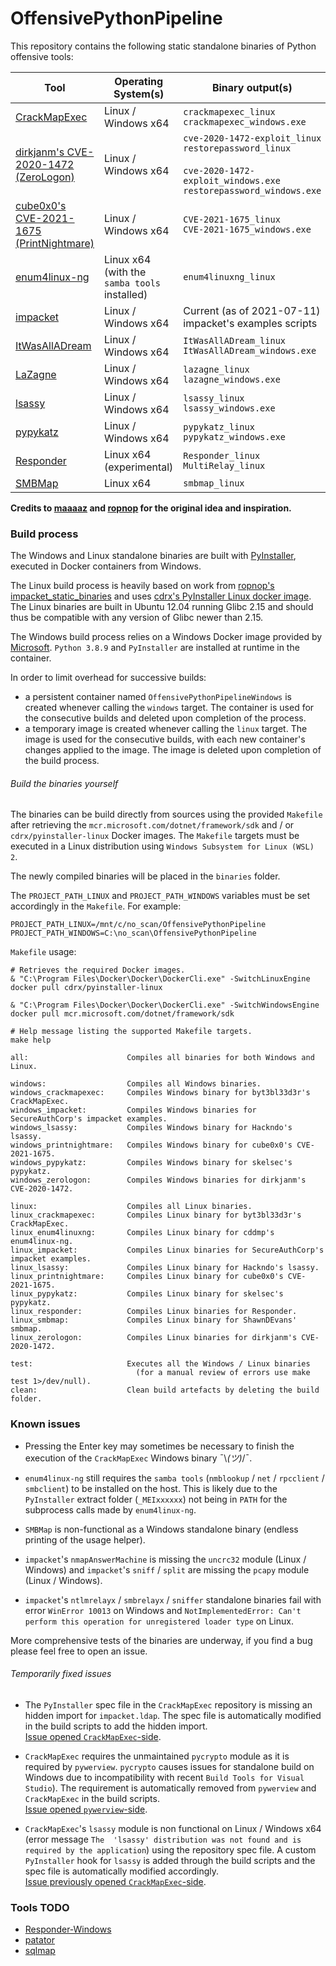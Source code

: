 # OffensivePythonPipeline

This repository contains the following static standalone binaries of Python
offensive tools:

| Tool | Operating System(s) | Binary output(s) |
|------|------------------|---------------|
| [CrackMapExec](https://github.com/byt3bl33d3r/CrackMapExec) | Linux / Windows x64 | `crackmapexec_linux` <br/> `crackmapexec_windows.exe`  |
| [dirkjanm's CVE-2020-1472 (ZeroLogon)](https://github.com/dirkjanm/CVE-2020-1472) | Linux / Windows x64 | `cve-2020-1472-exploit_linux` <br/> `restorepassword_linux` <br/><br/> `cve-2020-1472-exploit_windows.exe` <br/> `restorepassword_windows.exe` |
| [cube0x0's CVE-2021-1675 (PrintNightmare)](https://github.com/cube0x0/CVE-2021-1675) | Linux / Windows x64 | `CVE-2021-1675_linux` <br/> `CVE-2021-1675_windows.exe` |
| [enum4linux-ng](https://github.com/cddmp/enum4linux-ng) | Linux x64 (with the `samba tools` installed) | `enum4linuxng_linux` |
| [impacket](https://github.com/SecureAuthCorp/impacket) | Linux / Windows x64 | Current (as of 2021-07-11) impacket's examples scripts |
| [ItWasAllADream](https://github.com/byt3bl33d3r/ItWasAllADream) | Linux / Windows x64 | `ItWasAllADream_linux` <br/> `ItWasAllADream_windows.exe` |
| [LaZagne](https://github.com/AlessandroZ/LaZagne) | Linux / Windows x64 | `lazagne_linux` <br/> `lazagne_windows.exe` |
| [lsassy](https://github.com/Hackndo/lsassy) | Linux / Windows x64 | `lsassy_linux` <br/> `lsassy_windows.exe` |
| [pypykatz](https://github.com/skelsec/pypykatz) | Linux / Windows x64 | `pypykatz_linux` <br/> `pypykatz_windows.exe` |
| [Responder](https://github.com/lgandx/Responder) | Linux x64 (experimental) | `Responder_linux` <br/> `MultiRelay_linux` |
| [SMBMap](https://github.com/ShawnDEvans/smbmap) | Linux x64 | `smbmap_linux` |

**Credits to [maaaaz](https://github.com/maaaaz) and
[ropnop](https://blog.ropnop.com/) for the original idea and inspiration.**

### Build process

The Windows and Linux standalone binaries are built with
[PyInstaller](http://www.pyinstaller.org/), executed in Docker containers from
Windows.

The Linux build process is heavily based on work from [ropnop's
impacket_static_binaries](https://github.com/ropnop/impacket_static_binaries)
and uses [cdrx's PyInstaller Linux docker
image](https://github.com/cdrx/docker-pyinstaller). The Linux binaries are
built in Ubuntu 12.04 running Glibc 2.15 and should thus be compatible with any
version of Glibc newer than 2.15.

The Windows build process relies on a Windows Docker image provided by
[Microsoft](https://hub.docker.com/publishers/microsoftowner). `Python 3.8.9`
and `PyInstaller` are installed at runtime in the container.

In order to limit overhead for successive builds:
  - a persistent container named `OffensivePythonPipelineWindows` is created
    whenever calling the `windows` target. The container is used for the
    consecutive builds and deleted upon completion of the process.
  - a temporary image is created whenever calling the `linux` target. The image
    is used for the consecutive builds, with each new container's changes
    applied to the image. The image is deleted upon completion of the build
    process.

###### Build the binaries yourself

The binaries can be build directly from sources using the provided `Makefile`
after retrieving the `mcr.microsoft.com/dotnet/framework/sdk` and / or
`cdrx/pyinstaller-linux` Docker images. The `Makefile` targets must be executed
in a Linux distribution using `Windows Subsystem for Linux (WSL) 2`.

The newly compiled binaries will be placed in the `binaries` folder.

The `PROJECT_PATH_LINUX` and `PROJECT_PATH_WINDOWS` variables must be set
accordingly in the `Makefile`. For example:

```
PROJECT_PATH_LINUX=/mnt/c/no_scan/OffensivePythonPipeline
PROJECT_PATH_WINDOWS=C:\no_scan\OffensivePythonPipeline
```

`Makefile` usage:

```
# Retrieves the required Docker images.
& "C:\Program Files\Docker\Docker\DockerCli.exe" -SwitchLinuxEngine
docker pull cdrx/pyinstaller-linux

& "C:\Program Files\Docker\Docker\DockerCli.exe" -SwitchWindowsEngine
docker pull mcr.microsoft.com/dotnet/framework/sdk

# Help message listing the supported Makefile targets.
make help

all:                      Compiles all binaries for both Windows and Linux.

windows:                  Compiles all Windows binaries.
windows_crackmapexec:     Compiles Windows binary for byt3bl33d3r's CrackMapExec.
windows_impacket:         Compiles Windows binaries for SecureAuthCorp's impacket examples.
windows_lsassy:           Compiles Windows binary for Hackndo's lsassy.
windows_printnightmare:   Compiles Windows binary for cube0x0's CVE-2021-1675.
windows_pypykatz:         Compiles Windows binary for skelsec's pypykatz.
windows_zerologon:        Compiles Windows binaries for dirkjanm's CVE-2020-1472.

linux:                    Compiles all Linux binaries.
linux_crackmapexec:       Compiles Linux binary for byt3bl33d3r's CrackMapExec.
linux_enum4linuxng:       Compiles Linux binary for cddmp's enum4linux-ng.
linux_impacket:           Compiles Linux binaries for SecureAuthCorp's impacket examples.
linux_lsassy:             Compiles Linux binary for Hackndo's lsassy.
linux_printnightmare:     Compiles Linux binary for cube0x0's CVE-2021-1675.
linux_pypykatz:           Compiles Linux binary for skelsec's pypykatz.
linux_responder:          Compiles Linux binaries for Responder.
linux_smbmap:             Compiles Linux binary for ShawnDEvans' smbmap.
linux_zerologon:          Compiles Linux binaries for dirkjanm's CVE-2020-1472.

test:                     Executes all the Windows / Linux binaries
                            (for a manual review of errors use make test 1>/dev/null).
clean:                    Clean build artefacts by deleting the build folder.
```

### Known issues

  - Pressing the Enter key may sometimes be necessary to finish the execution
    of the `CrackMapExec` Windows binary ¯\\_(ツ)_/¯.

  - `enum4linux-ng` still requires the `samba tools` (`nmblookup` / `net` /
    `rpcclient` / `smbclient`) to be installed on the host.
    This is likely due to the `PyInstaller` extract folder (`_MEIxxxxxx`) not
    being in `PATH` for the subprocess calls made by `enum4linux-ng`.

  - `SMBMap` is non-functional as a Windows standalone binary (endless
    printing of the usage helper).

  - `impacket`'s `nmapAnswerMachine` is missing the `uncrc32` module (Linux /
    Windows) and `impacket`'s `sniff` / `split` are missing the `pcapy`
    module (Linux / Windows).

  - `impacket`'s `ntlmrelayx` / `smbrelayx` / `sniffer` standalone binaries
    fail with error `WinError 10013` on Windows and `NotImplementedError:
    Can't perform this operation for unregistered loader type` on Linux.
   
More comprehensive tests of the binaries are underway, if you find a bug
please feel free to open an issue.

###### Temporarily fixed issues

  - The `PyInstaller` spec file in the `CrackMapExec` repository is missing
    an hidden import for `impacket.ldap`. The spec file is automatically
    modified in the build scripts to add the hidden import.  
    [Issue opened `CrackMapExec`-side](https://github.com/byt3bl33d3r/CrackMapExec/issues/475).

  - `CrackMapExec` requires the unmaintained `pycrypto` module as it is
    required by `pywerview`. `pycrypto` causes issues for standalone build on
    Windows due to incompatibility with recent `Build Tools for Visual
    Studio`). The requirement is automatically removed from `pywerview` and
    `CrackMapExec` in the build scripts.  
    [Issue opened `pywerview`-side](https://github.com/the-useless-one/pywerview/issues/44).

  - `CrackMapExec`'s `lsassy` module is non functional on Linux / Windows x64
    (error message `The  'lsassy' distribution was not found and is required
    by the application`) using the repository spec file. A custom `PyInstaller`
    hook for `lsassy` is added through the build scripts and the spec file is
    automatically modified accordingly.   
    [Issue previously opened `CrackMapExec`-side](https://github.com/byt3bl33d3r/CrackMapExec/issues/456).


### Tools TODO
  - [Responder-Windows](https://github.com/lgandx/Responder-Windows)
  - [patator](https://github.com/lanjelot/patator)
  - [sqlmap](https://github.com/sqlmapproject/sqlmap)
